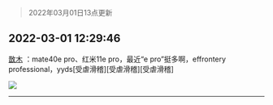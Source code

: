 > 2022年03月01日13点更新
<link rel="stylesheet" href="https://cdn.jsdelivr.net/gh/taotie6/sampleJSON@main/css/photo_show.css">
<meta name="referrer" content="no-referrer" />


 ## 2022-03-01 12:29:46 

 [㪚木](https://www.coolapk.com/feed/33908524?shareKey=YWMyYzk2ZjMxMjllNjIxZGE4OTA~) ：mate40e pro、红米11e pro，最近“e pro”挺多啊，effrontery professional，yyds[受虐滑稽][受虐滑稽][受虐滑稽] 

<div class="album">
<img class="img-item" src="http://image.coolapk.com/feed/2020/0606/14/1081091_dc52c560_5639_0657@300x300.gif" />
</div>

 ------- 

